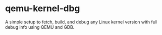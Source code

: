# qemu-kernel-dbg
A simple setup to fetch, build, and debug any Linux kernel version with full debug info using QEMU and GDB.
